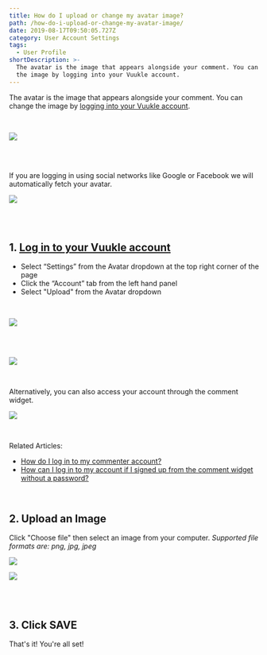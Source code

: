 ```yaml
---
title: How do I upload or change my avatar image?
path: /how-do-i-upload-or-change-my-avatar-image/
date: 2019-08-17T09:50:05.727Z
category: User Account Settings
tags:
  - User Profile
shortDescription: >-
  The avatar is the image that appears alongside your comment. You can change
  the image by logging into your Vuukle account.
---
```

The avatar is the image that appears alongside your comment. You can change the image by [logging into your Vuukle account](https://news.vuukle.com).

<br>  

![](/img/avatar-on-comment.png)

<br>

<br>

If you are logging in using social networks like Google or Facebook we will automatically fetch your avatar.

![](/img/screenshot_7.png)

<br>

<br>

## 1. [Log in to your Vuukle account](https://news.vuukle.com)

* Select “Settings” from the Avatar dropdown at the top right corner of the page
* Click the “Account” tab from the left hand panel
* Select "Upload" from the Avatar dropdown

<br>

![](/img/screenshot_15.png)

<br>

<br>

![](/img/upload-avatar.png)

<br>

Alternatively, you can also access your account through the comment widget.

![](/img/widget-settings.png)

<br>

Related Articles: 

* [How do I log in to my commenter account?](https://docs.vuukle.com/how-do-i-log-in-to-my-commenter-account/)
* [How can I log in to my account if I signed up from the comment widget without a password?](https://docs.vuukle.com/how-can-i-log-in-to-my-account-if-i-signed-up-from-the-comment-widget-without-a-password/)

<br>

## 2. Upload an Image

Click "Choose file" then select an image from your computer. _Supported file formats are: png, jpg, jpeg_

![](/img/avatar-choose-file.png)

![](/img/avatar-image-uploaded.png)

<br>

<br>

## 3. Click SAVE

That's it! You're all set!
